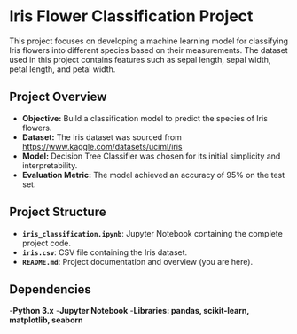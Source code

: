 # Iris Flower Classification Project

This project focuses on developing a machine learning model for classifying Iris flowers into different species based on their measurements. The dataset used in this project contains features such as sepal length, sepal width, petal length, and petal width.

## Project Overview

- **Objective:** Build a classification model to predict the species of Iris flowers.
- **Dataset:** The Iris dataset was sourced from https://www.kaggle.com/datasets/uciml/iris 
- **Model:** Decision Tree Classifier was chosen for its initial simplicity and interpretability.
- **Evaluation Metric:** The model achieved an accuracy of 95% on the test set.

## Project Structure

- **`iris_classification.ipynb`**: Jupyter Notebook containing the complete project code.
- **`iris.csv`**: CSV file containing the Iris dataset.
- **`README.md`**: Project documentation and overview (you are here).

## Dependencies
-**Python 3.x**
-**Jupyter Notebook**
-**Libraries: pandas, scikit-learn, matplotlib, seaborn**

